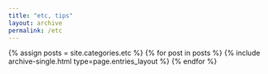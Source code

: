 ```yaml
---
title: "etc, tips"
layout: archive
permalink: /etc
---
```



{% assign posts = site.categories.etc %}
{% for post in posts %} {% include archive-single.html type=page.entries_layout %} {% endfor %}
